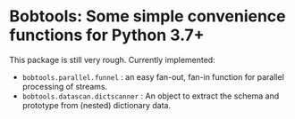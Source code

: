# Bobtools: Some simple convenience functions for Python 3.7+

This package is still very rough. Currently implemented:

- `bobtools.parallel.funnel` : an easy fan-out, fan-in function for parallel processing of streams. 
- `bobtools.datascan.dictscanner` : An object to extract the schema and prototype from (nested) dictionary data. 